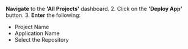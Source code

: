  **Navigate** to the **'All Projects'** dashboard.
2. Click on the **'Deploy App'** button.
3. **Enter** the following:
   - Project Name  
   - Application Name  
   - Select the Repository
     

